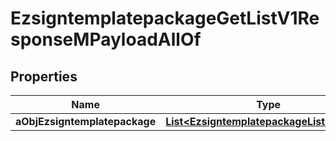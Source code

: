 

# EzsigntemplatepackageGetListV1ResponseMPayloadAllOf


## Properties

Name | Type | Description | Notes
------------ | ------------- | ------------- | -------------
**aObjEzsigntemplatepackage** | [**List&lt;EzsigntemplatepackageListElement&gt;**](EzsigntemplatepackageListElement.md) |  | 



